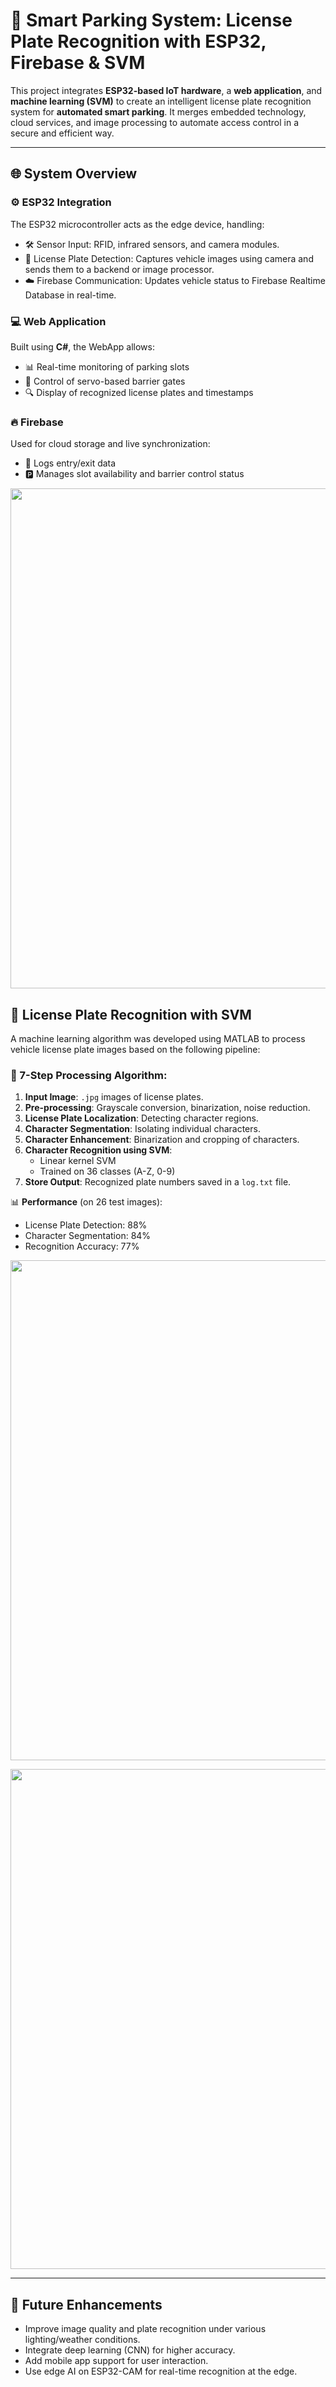 # 🚗 Smart Parking System: License Plate Recognition with ESP32, Firebase & SVM

This project integrates **ESP32-based IoT hardware**, a **web application**, and **machine learning (SVM)** to create an intelligent license plate recognition system for **automated smart parking**. It merges embedded technology, cloud services, and image processing to automate access control in a secure and efficient way.

---

## 🌐 System Overview

### ⚙️ ESP32 Integration
The ESP32 microcontroller acts as the edge device, handling:
- 🛠️ Sensor Input: RFID, infrared sensors, and camera modules.
- 📸 License Plate Detection: Captures vehicle images using camera and sends them to a backend or image processor.
- ☁️ Firebase Communication: Updates vehicle status to Firebase Realtime Database in real-time.

### 💻 Web Application
Built using **C#**, the WebApp allows:
- 📊 Real-time monitoring of parking slots
- 🛑 Control of servo-based barrier gates
- 🔍 Display of recognized license plates and timestamps

### 🔥 Firebase
Used for cloud storage and live synchronization:
- 🚗 Logs entry/exit data
- 🅿️ Manages slot availability and barrier control status
<p align="center">
<img width=800 src="https://github.com/user-attachments/assets/764a6b8b-dde8-49b3-a5c0-491303782a92"/>
</p>

## 🧠 License Plate Recognition with SVM

A machine learning algorithm was developed using MATLAB to process vehicle license plate images based on the following pipeline:

### 🧪 7-Step Processing Algorithm:
1. **Input Image**: `.jpg` images of license plates.
2. **Pre-processing**: Grayscale conversion, binarization, noise reduction.
3. **License Plate Localization**: Detecting character regions.
4. **Character Segmentation**: Isolating individual characters.
5. **Character Enhancement**: Binarization and cropping of characters.
6. **Character Recognition using SVM**:
   - Linear kernel SVM
   - Trained on 36 classes (A-Z, 0-9)
7. **Store Output**: Recognized plate numbers saved in a `log.txt` file.

📊 **Performance** (on 26 test images):
- License Plate Detection: 88%
- Character Segmentation: 84%
- Recognition Accuracy: 77%

<p align="center">
<img width=800 src="https://github.com/user-attachments/assets/b331f112-9282-41c3-a638-6690be473f76"/>
</p>

<p align="center">
<img width=800 src="https://github.com/user-attachments/assets/7831c842-78b7-40ea-9f77-c799f05470c7"/>
</p>

---



## 🔮 Future Enhancements
- Improve image quality and plate recognition under various lighting/weather conditions.
- Integrate deep learning (CNN) for higher accuracy.
- Add mobile app support for user interaction.
- Use edge AI on ESP32-CAM for real-time recognition at the edge.

